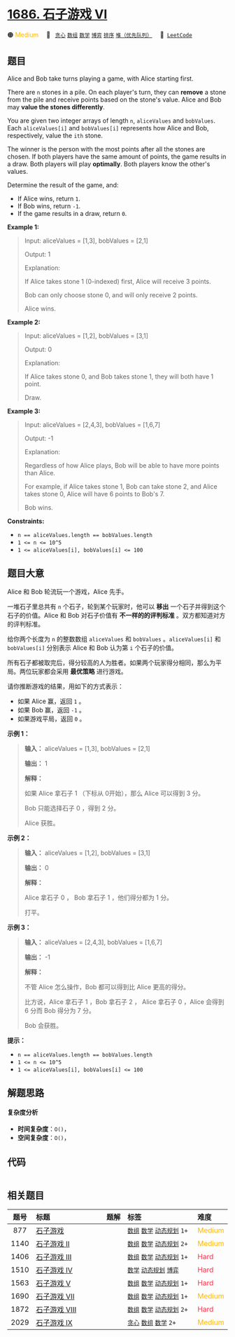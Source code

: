 # [1686. 石子游戏 VI](https://leetcode.com/problems/stone-game-vi)

🟠 <font color=#ffb800>Medium</font>&emsp; 🔖&ensp; [`贪心`](/outline/tag/greedy.md) [`数组`](/outline/tag/array.md) [`数学`](/outline/tag/math.md) [`博弈`](/outline/tag/game-theory.md) [`排序`](/outline/tag/sorting.md) [`堆（优先队列）`](/outline/tag/heap-priority-queue.md)&emsp; 🔗&ensp;[`LeetCode`](https://leetcode.com/problems/stone-game-vi)

## 题目

Alice and Bob take turns playing a game, with Alice starting first.

There are `n` stones in a pile. On each player's turn, they can **remove** a
stone from the pile and receive points based on the stone's value. Alice and
Bob may **value the stones differently**.

You are given two integer arrays of length `n`, `aliceValues` and `bobValues`.
Each `aliceValues[i]` and `bobValues[i]` represents how Alice and Bob,
respectively, value the `ith` stone.

The winner is the person with the most points after all the stones are chosen.
If both players have the same amount of points, the game results in a draw.
Both players will play **optimally**. Both players know the other's values.

Determine the result of the game, and:

  * If Alice wins, return `1`.
  * If Bob wins, return `-1`.
  * If the game results in a draw, return `0`.



**Example 1:**

> Input: aliceValues = [1,3], bobValues = [2,1]
> 
> Output: 1
> 
> Explanation:
> 
> If Alice takes stone 1 (0-indexed) first, Alice will receive 3 points.
> 
> Bob can only choose stone 0, and will only receive 2 points.
> 
> Alice wins.

**Example 2:**

> Input: aliceValues = [1,2], bobValues = [3,1]
> 
> Output: 0
> 
> Explanation:
> 
> If Alice takes stone 0, and Bob takes stone 1, they will both have 1 point.
> 
> Draw.

**Example 3:**

> Input: aliceValues = [2,4,3], bobValues = [1,6,7]
> 
> Output: -1
> 
> Explanation:
> 
> Regardless of how Alice plays, Bob will be able to have more points than Alice.
> 
> For example, if Alice takes stone 1, Bob can take stone 2, and Alice takes stone 0, Alice will have 6 points to Bob's 7.
> 
> Bob wins.

**Constraints:**

  * `n == aliceValues.length == bobValues.length`
  * `1 <= n <= 10^5`
  * `1 <= aliceValues[i], bobValues[i] <= 100`


## 题目大意

Alice 和 Bob 轮流玩一个游戏，Alice 先手。

一堆石子里总共有 `n` 个石子，轮到某个玩家时，他可以 **移出** 一个石子并得到这个石子的价值。Alice 和 Bob 对石子价值有
**不一样的的评判标准** 。双方都知道对方的评判标准。

给你两个长度为 `n` 的整数数组 `aliceValues` 和 `bobValues` 。`aliceValues[i]` 和
`bobValues[i]` 分别表示 Alice 和 Bob 认为第 `i` 个石子的价值。

所有石子都被取完后，得分较高的人为胜者。如果两个玩家得分相同，那么为平局。两位玩家都会采用 **最优策略** 进行游戏。

请你推断游戏的结果，用如下的方式表示：

  * 如果 Alice 赢，返回 `1` 。
  * 如果 Bob 赢，返回 `-1` 。
  * 如果游戏平局，返回 `0` 。

**示例 1：**

> 
> 
> 
> 
> 
> **输入：** aliceValues = [1,3], bobValues = [2,1]
> 
> **输出：** 1
> 
> **解释：**
> 
> 如果 Alice 拿石子 1 （下标从 0开始），那么 Alice 可以得到 3 分。
> 
> Bob 只能选择石子 0 ，得到 2 分。
> 
> Alice 获胜。
> 
> 

**示例 2：**

> 
> 
> 
> 
> 
> **输入：** aliceValues = [1,2], bobValues = [3,1]
> 
> **输出：** 0
> 
> **解释：**
> 
> Alice 拿石子 0 ， Bob 拿石子 1 ，他们得分都为 1 分。
> 
> 打平。
> 
> 

**示例 3：**

> 
> 
> 
> 
> 
> **输入：** aliceValues = [2,4,3], bobValues = [1,6,7]
> 
> **输出：** -1
> 
> **解释：**
> 
> 不管 Alice 怎么操作，Bob 都可以得到比 Alice 更高的得分。
> 
> 比方说，Alice 拿石子 1 ，Bob 拿石子 2 ， Alice 拿石子 0 ，Alice 会得到 6 分而 Bob 得分为 7 分。
> 
> Bob 会获胜。
> 
> 

**提示：**

  * `n == aliceValues.length == bobValues.length`
  * `1 <= n <= 10^5`
  * `1 <= aliceValues[i], bobValues[i] <= 100`


## 解题思路

#### 复杂度分析

- **时间复杂度**：`O()`，
- **空间复杂度**：`O()`，

## 代码

```javascript

```

## 相关题目

<!-- prettier-ignore -->
| 题号 | 标题 | 题解 | 标签 | 难度 |
| :------: | :------ | :------: | :------ | :------ |
| 877 | [石子游戏](https://leetcode.com/problems/stone-game) |  |  [`数组`](/outline/tag/array.md) [`数学`](/outline/tag/math.md) [`动态规划`](/outline/tag/dynamic-programming.md) `1+` | <font color=#ffb800>Medium</font> |
| 1140 | [石子游戏 II](https://leetcode.com/problems/stone-game-ii) |  |  [`数组`](/outline/tag/array.md) [`数学`](/outline/tag/math.md) [`动态规划`](/outline/tag/dynamic-programming.md) `2+` | <font color=#ffb800>Medium</font> |
| 1406 | [石子游戏 III](https://leetcode.com/problems/stone-game-iii) |  |  [`数组`](/outline/tag/array.md) [`数学`](/outline/tag/math.md) [`动态规划`](/outline/tag/dynamic-programming.md) `1+` | <font color=#ff334b>Hard</font> |
| 1510 | [石子游戏 IV](https://leetcode.com/problems/stone-game-iv) |  |  [`数学`](/outline/tag/math.md) [`动态规划`](/outline/tag/dynamic-programming.md) [`博弈`](/outline/tag/game-theory.md) | <font color=#ff334b>Hard</font> |
| 1563 | [石子游戏 V](https://leetcode.com/problems/stone-game-v) |  |  [`数组`](/outline/tag/array.md) [`数学`](/outline/tag/math.md) [`动态规划`](/outline/tag/dynamic-programming.md) `1+` | <font color=#ff334b>Hard</font> |
| 1690 | [石子游戏 VII](https://leetcode.com/problems/stone-game-vii) |  |  [`数组`](/outline/tag/array.md) [`数学`](/outline/tag/math.md) [`动态规划`](/outline/tag/dynamic-programming.md) `1+` | <font color=#ffb800>Medium</font> |
| 1872 | [石子游戏 VIII](https://leetcode.com/problems/stone-game-viii) |  |  [`数组`](/outline/tag/array.md) [`数学`](/outline/tag/math.md) [`动态规划`](/outline/tag/dynamic-programming.md) `2+` | <font color=#ff334b>Hard</font> |
| 2029 | [石子游戏 IX](https://leetcode.com/problems/stone-game-ix) |  |  [`贪心`](/outline/tag/greedy.md) [`数组`](/outline/tag/array.md) [`数学`](/outline/tag/math.md) `2+` | <font color=#ffb800>Medium</font> |

<style>
.blue {
    background-color: #096dd9;
    padding: 0.25rem 0.5rem;
    margin: 0;
    font-size: 0.85em;
    border-radius: 3px;
    color: white;
    font-weight: 500;
}
table th:first-of-type { width: 10%; }
table th:nth-of-type(2) { width: 35%; }
table th:nth-of-type(3) { width: 10%; }
table th:nth-of-type(4) { width: 35%; }
table th:nth-of-type(5) { width: 10%; }
</style>
